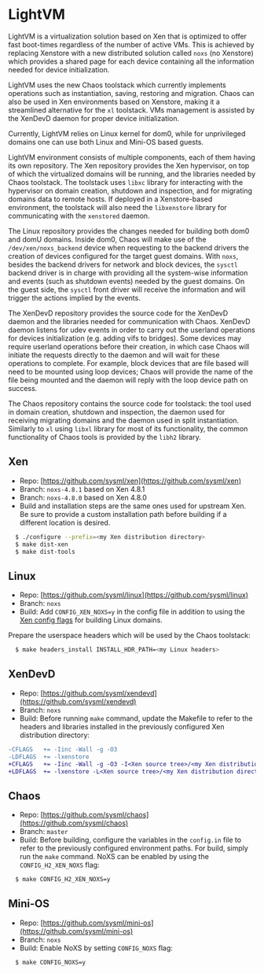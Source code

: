 # LightVM
LightVM is a virtualization solution based on Xen that is optimized to
offer fast boot-times regardless of the number of active VMs. This is
achieved by replacing Xenstore with a new distributed solution called
``noxs`` (no Xenstore) which provides a shared page for each device
containing all the information needed for device initialization.

LightVM uses the new Chaos toolstack which currently implements
operations such as instantiation, saving, restoring and
migration. Chaos can also be used in Xen environments based on
Xenstore, making it a streamlined alternative for the ``xl``
toolstack. VMs management is assisted by the XenDevD daemon for proper
device initialization.

Currently, LightVM relies on Linux kernel for dom0, while for
unprivileged domains one can use both Linux and Mini-OS based guests.

LightVM environment consists of multiple components, each of them
having its own repository. The Xen repository provides the Xen
hypervisor, on top of which the virtualized domains will be running,
and the libraries needed by Chaos toolstack. The toolstack uses ``libxc``
library for interacting with the hypervisor on domain creation,
shutdown and inspection, and for migrating domains data to remote
hosts. If deployed in a Xenstore-based environment, the toolstack will
also need the ``libxenstore`` library for communicating with the ``xenstored``
daemon.

The Linux repository provides the changes needed for building both
dom0 and domU domains. Inside dom0, Chaos will make use of the
``/dev/xen/noxs_backend`` device when requesting to the backend drivers
the creation of devices configured for the target guest domains. With
``noxs``, besides the backend drivers for network and block devices, the
``sysctl`` backend driver is in charge with providing all the system-wise
information and events (such as shutdown events) needed by the guest
domains. On the guest side, the ``sysctl`` front driver will receive the
information and will trigger the actions implied by the events.

The XenDevD repository provides the source code for the XenDevD daemon
and the libraries needed for communication with Chaos. XenDevD daemon
listens for udev events in order to carry out the userland operations
for devices initialization (e.g. adding vifs to bridges). Some devices
may require userland operations before their creation, in which case
Chaos will initiate the requests directly to the daemon and will wait
for these operations to complete. For example, block devices that are
file based will need to be mounted using loop devices; Chaos will
provide the name of the file being mounted and the daemon will reply
with the loop device path on success.

The Chaos repository contains the source code for toolstack: the tool
used in domain creation, shutdown and inspection, the daemon used for
receiving migrating domains and the daemon used in split
instantiation. Similarly to ``xl`` using ``libxl`` library for most of its
functionality, the common functionality of Chaos tools is provided by
the ``libh2`` library.

## Xen
* Repo: [https://github.com/sysml/xen](https://github.com/sysml/xen)
* Branch: ``noxs-4.8.1`` based on Xen 4.8.1
* Branch: ``noxs-4.8.0`` based on Xen 4.8.0
* Build and installation steps are the same ones used for upstream
Xen. Be sure to provide a custom installation path before building if
a different location is desired.

```bash
  $ ./configure --prefix=<my Xen distribution directory>
  $ make dist-xen
  $ make dist-tools
```

## Linux
* Repo: [https://github.com/sysml/linux](https://github.com/sysml/linux)
* Branch: ``noxs``
* Build: Add ``CONFIG_XEN_NOXS=y`` in the config file in addition to using
the [Xen config flags](https://wiki.xenproject.org/wiki/Mainline_Linux_Kernel_Configs#Configuring_the_Kernel) for building Linux domains.

Prepare the userspace headers which will be used by the Chaos toolstack:
```bash
  $ make headers_install INSTALL_HDR_PATH=<my Linux headers>
```

## XenDevD
* Repo: [https://github.com/sysml/xendevd](https://github.com/sysml/xendevd)
* Branch: ``noxs``
* Build: Before running ``make`` command, update the Makefile to refer to
the headers and libraries installed in the previously configured Xen
distribution directory:

```diff
-CFLAGS   += -Iinc -Wall -g -O3
-LDFLAGS  += -lxenstore
+CFLAGS   += -Iinc -Wall -g -O3 -I<Xen source tree>/<my Xen distribution directory>/include
+LDFLAGS  += -lxenstore -L<Xen source tree>/<my Xen distribution directory>/lib
```

## Chaos
* Repo: [https://github.com/sysml/chaos](https://github.com/sysml/chaos)
* Branch: ``master``
* Build: Before building, configure the variables in the ``config.in`` file
to refer to the previously configured environment paths. For build,
simply run the ``make`` command. NoXS can be enabled by using the
``CONFIG_H2_XEN_NOXS`` flag:

```bash
  $ make CONFIG_H2_XEN_NOXS=y
```

## Mini-OS
* Repo: [https://github.com/sysml/mini-os](https://github.com/sysml/mini-os)
* Branch: ``noxs``
* Build: Enable NoXS by setting ``CONFIG_NOXS`` flag:

```bash
  $ make CONFIG_NOXS=y
```

